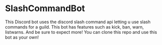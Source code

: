 # SlashCommandBot
This Discord bot uses the discord slash command api letting u use slash commands for a guild. This bot has features such as kick, ban, warn, listwarns. And be sure to expect more! You can clone this repo and use this bot as your own!
